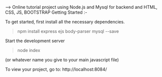 --> Online tutorial project using Node.js and Mysql for backend and HTML, CSS, JS, BOOTSTRAP
Getting Started :-

To get started, first install all the necessary dependencies.
>npm install express ejs body-parser mysql --save

Start the development server

>node index

(or whatever name you give to your main javascript file)

To view your project, go to: http://localhost:8084/
